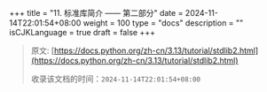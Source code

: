 +++
title = "11. 标准库简介 —— 第二部分"
date = 2024-11-14T22:01:54+08:00
weight = 100
type = "docs"
description = ""
isCJKLanguage = true
draft = false
+++

> 原文: [https://docs.python.org/zh-cn/3.13/tutorial/stdlib2.html](https://docs.python.org/zh-cn/3.13/tutorial/stdlib2.html)
>
> 收录该文档的时间：`2024-11-14T22:01:54+08:00`
